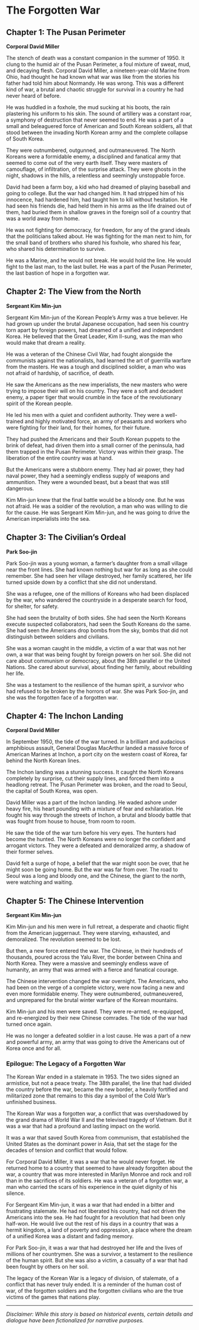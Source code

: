 
# The Forgotten War

## Chapter 1: The Pusan Perimeter

**Corporal David Miller**

The stench of death was a constant companion in the summer of 1950. It clung to the humid air of the Pusan Perimeter, a foul mixture of sweat, mud, and decaying flesh. Corporal David Miller, a nineteen-year-old Marine from Ohio, had thought he had known what war was like from the stories his father had told him about Normandy. He was wrong. This was a different kind of war, a brutal and chaotic struggle for survival in a country he had never heard of before.

He was huddled in a foxhole, the mud sucking at his boots, the rain plastering his uniform to his skin. The sound of artillery was a constant roar, a symphony of destruction that never seemed to end. He was a part of a small and beleaguered force of American and South Korean soldiers, all that stood between the invading North Korean army and the complete collapse of South Korea.

They were outnumbered, outgunned, and outmaneuvered. The North Koreans were a formidable enemy, a disciplined and fanatical army that seemed to come out of the very earth itself. They were masters of camouflage, of infiltration, of the surprise attack. They were ghosts in the night, shadows in the hills, a relentless and seemingly unstoppable force.

David had been a farm boy, a kid who had dreamed of playing baseball and going to college. But the war had changed him. It had stripped him of his innocence, had hardened him, had taught him to kill without hesitation. He had seen his friends die, had held them in his arms as the life drained out of them, had buried them in shallow graves in the foreign soil of a country that was a world away from home.

He was not fighting for democracy, for freedom, for any of the grand ideals that the politicians talked about. He was fighting for the man next to him, for the small band of brothers who shared his foxhole, who shared his fear, who shared his determination to survive.

He was a Marine, and he would not break. He would hold the line. He would fight to the last man, to the last bullet. He was a part of the Pusan Perimeter, the last bastion of hope in a forgotten war.

## Chapter 2: The View from the North

**Sergeant Kim Min-jun**

Sergeant Kim Min-jun of the Korean People’s Army was a true believer. He had grown up under the brutal Japanese occupation, had seen his country torn apart by foreign powers, had dreamed of a unified and independent Korea. He believed that the Great Leader, Kim Il-sung, was the man who would make that dream a reality.

He was a veteran of the Chinese Civil War, had fought alongside the communists against the nationalists, had learned the art of guerrilla warfare from the masters. He was a tough and disciplined soldier, a man who was not afraid of hardship, of sacrifice, of death.

He saw the Americans as the new imperialists, the new masters who were trying to impose their will on his country. They were a soft and decadent enemy, a paper tiger that would crumble in the face of the revolutionary spirit of the Korean people.

He led his men with a quiet and confident authority. They were a well-trained and highly motivated force, an army of peasants and workers who were fighting for their land, for their homes, for their future.

They had pushed the Americans and their South Korean puppets to the brink of defeat, had driven them into a small corner of the peninsula, had them trapped in the Pusan Perimeter. Victory was within their grasp. The liberation of the entire country was at hand.

But the Americans were a stubborn enemy. They had air power, they had naval power, they had a seemingly endless supply of weapons and ammunition. They were a wounded beast, but a beast that was still dangerous.

Kim Min-jun knew that the final battle would be a bloody one. But he was not afraid. He was a soldier of the revolution, a man who was willing to die for the cause. He was Sergeant Kim Min-jun, and he was going to drive the American imperialists into the sea.

## Chapter 3: The Civilian’s Ordeal

**Park Soo-jin**

Park Soo-jin was a young woman, a farmer’s daughter from a small village near the front lines. She had known nothing but war for as long as she could remember. She had seen her village destroyed, her family scattered, her life turned upside down by a conflict that she did not understand.

She was a refugee, one of the millions of Koreans who had been displaced by the war, who wandered the countryside in a desperate search for food, for shelter, for safety.

She had seen the brutality of both sides. She had seen the North Koreans execute suspected collaborators, had seen the South Koreans do the same. She had seen the Americans drop bombs from the sky, bombs that did not distinguish between soldiers and civilians.

She was a woman caught in the middle, a victim of a war that was not her own, a war that was being fought by foreign powers on her soil. She did not care about communism or democracy, about the 38th parallel or the United Nations. She cared about survival, about finding her family, about rebuilding her life.

She was a testament to the resilience of the human spirit, a survivor who had refused to be broken by the horrors of war. She was Park Soo-jin, and she was the forgotten face of a forgotten war.

## Chapter 4: The Inchon Landing

**Corporal David Miller**

In September 1950, the tide of the war turned. In a brilliant and audacious amphibious assault, General Douglas MacArthur landed a massive force of American Marines at Inchon, a port city on the western coast of Korea, far behind the North Korean lines.

The Inchon landing was a stunning success. It caught the North Koreans completely by surprise, cut their supply lines, and forced them into a headlong retreat. The Pusan Perimeter was broken, and the road to Seoul, the capital of South Korea, was open.

David Miller was a part of the Inchon landing. He waded ashore under heavy fire, his heart pounding with a mixture of fear and exhilaration. He fought his way through the streets of Inchon, a brutal and bloody battle that was fought from house to house, from room to room.

He saw the tide of the war turn before his very eyes. The hunters had become the hunted. The North Koreans were no longer the confident and arrogant victors. They were a defeated and demoralized army, a shadow of their former selves.

David felt a surge of hope, a belief that the war might soon be over, that he might soon be going home. But the war was far from over. The road to Seoul was a long and bloody one, and the Chinese, the giant to the north, were watching and waiting.

## Chapter 5: The Chinese Intervention

**Sergeant Kim Min-jun**

Kim Min-jun and his men were in full retreat, a desperate and chaotic flight from the American juggernaut. They were starving, exhausted, and demoralized. The revolution seemed to be lost.

But then, a new force entered the war. The Chinese, in their hundreds of thousands, poured across the Yalu River, the border between China and North Korea. They were a massive and seemingly endless wave of humanity, an army that was armed with a fierce and fanatical courage.

The Chinese intervention changed the war overnight. The Americans, who had been on the verge of a complete victory, were now facing a new and even more formidable enemy. They were outnumbered, outmaneuvered, and unprepared for the brutal winter warfare of the Korean mountains.

Kim Min-jun and his men were saved. They were re-armed, re-equipped, and re-energized by their new Chinese comrades. The tide of the war had turned once again.

He was no longer a defeated soldier in a lost cause. He was a part of a new and powerful army, an army that was going to drive the Americans out of Korea once and for all.

### Epilogue: The Legacy of a Forgotten War

The Korean War ended in a stalemate in 1953. The two sides signed an armistice, but not a peace treaty. The 38th parallel, the line that had divided the country before the war, became the new border, a heavily fortified and militarized zone that remains to this day a symbol of the Cold War’s unfinished business.

The Korean War was a forgotten war, a conflict that was overshadowed by the grand drama of World War II and the televised tragedy of Vietnam. But it was a war that had a profound and lasting impact on the world.

It was a war that saved South Korea from communism, that established the United States as the dominant power in Asia, that set the stage for the decades of tension and conflict that would follow.

For Corporal David Miller, it was a war that he would never forget. He returned home to a country that seemed to have already forgotten about the war, a country that was more interested in Marilyn Monroe and rock and roll than in the sacrifices of its soldiers. He was a veteran of a forgotten war, a man who carried the scars of his experience in the quiet dignity of his silence.

For Sergeant Kim Min-jun, it was a war that had ended in a bitter and frustrating stalemate. He had not liberated his country, had not driven the Americans into the sea. He had fought for a revolution that had been only half-won. He would live out the rest of his days in a country that was a hermit kingdom, a land of poverty and oppression, a place where the dream of a unified Korea was a distant and fading memory.

For Park Soo-jin, it was a war that had destroyed her life and the lives of millions of her countrymen. She was a survivor, a testament to the resilience of the human spirit. But she was also a victim, a casualty of a war that had been fought by others on her soil.

The legacy of the Korean War is a legacy of division, of stalemate, of a conflict that has never truly ended. It is a reminder of the human cost of war, of the forgotten soldiers and the forgotten civilians who are the true victims of the games that nations play.

***

*Disclaimer: While this story is based on historical events, certain details and dialogue have been fictionalized for narrative purposes.*